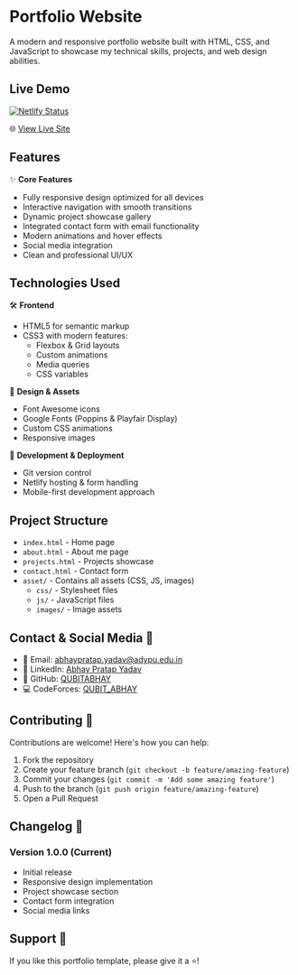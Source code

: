 # Portfolio Website

A modern and responsive portfolio website built with HTML, CSS, and JavaScript to showcase my technical skills, projects, and web design abilities.

## Live Demo
[![Netlify Status](https://api.netlify.com/api/v1/badges/c8e62a29-216c-443b-9a33-c4a2bbc7464c/deploy-status)](https://app.netlify.com/sites/abhaypotrfolio/deploys)

🌐 [View Live Site](https://abhaypotrfolio.netlify.app)

## Features

✨ **Core Features**
- Fully responsive design optimized for all devices
- Interactive navigation with smooth transitions
- Dynamic project showcase gallery
- Integrated contact form with email functionality
- Modern animations and hover effects
- Social media integration
- Clean and professional UI/UX

## Technologies Used

🛠️ **Frontend**
- HTML5 for semantic markup
- CSS3 with modern features:
  - Flexbox & Grid layouts
  - Custom animations
  - Media queries
  - CSS variables

🎨 **Design & Assets**
- Font Awesome icons
- Google Fonts (Poppins & Playfair Display)
- Custom CSS animations
- Responsive images

🔧 **Development & Deployment**
- Git version control
- Netlify hosting & form handling
- Mobile-first development approach

## Project Structure

- `index.html` - Home page
- `about.html` - About me page
- `projects.html` - Projects showcase
- `contact.html` - Contact form
- `asset/` - Contains all assets (CSS, JS, images)
  - `css/` - Stylesheet files
  - `js/` - JavaScript files
  - `images/` - Image assets

## Contact & Social Media 🤝

- 📧 Email: [abhaypratap.yadav@adypu.edu.in](mailto:abhaypratap.yadav@adypu.edu.in)
- 💼 LinkedIn: [Abhay Pratap Yadav](https://www.linkedin.com/in/abhay-pratap-yadav-52452832b/)
- 🌟 GitHub: [QUBITABHAY](https://github.com/QUBITABHAY)
- 💻 CodeForces: [QUBIT_ABHAY](https://codeforces.com/profile/QUBIT_ABHAY)

## Contributing 🤝

Contributions are welcome! Here's how you can help:

1. Fork the repository
2. Create your feature branch (`git checkout -b feature/amazing-feature`)
3. Commit your changes (`git commit -m 'Add some amazing feature'`)
4. Push to the branch (`git push origin feature/amazing-feature`)
5. Open a Pull Request

## Changelog 📝

### Version 1.0.0 (Current)
- Initial release
- Responsive design implementation
- Project showcase section
- Contact form integration
- Social media links

## Support 💪

If you like this portfolio template, please give it a ⭐!